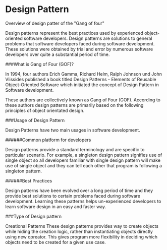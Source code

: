 # Design Pattern
Overview of design patter of the "Gang of four"

Design patterns represent the best practices used by experienced object-oriented software developers.
Design patterns are solutions to general problems that software developers faced during software development.
These solutions were obtained by trial and error by numerous software developers over quite a substantial period of time.


###What is Gang of Four (GOF)?

In 1994, four authors Erich Gamma, Richard Helm, Ralph Johnson und John Vlissides published a book titled Design Patterns - Elements of Reusable Object-Oriented Software which initiated the concept of Design Pattern in Software development.

These authors are collectively known as Gang of Four (GOF). According to these authors design patterns are primarily based on the following principles of object orientated design.

###Usage of Design Pattern

Design Patterns have two main usages in software development.

######Common platform for developers

Design patterns provide a standard terminology and are specific to particular scenario. For example, a singleton design pattern signifies use of single object so all developers familiar with single design pattern will make use of single object and they can tell each other that program is following a singleton pattern.

######Best Practices

Design patterns have been evolved over a long period of time and they provide best solutions to certain problems faced during software development. Learning these patterns helps un-experienced developers to learn software design in an easy and faster way.


###Type of Design pattern

Creational Patterns
These design patterns provides way to create objects while hiding the creation logic, rather than instantiating objects directly using new opreator. This gives program more flexibility in deciding which objects need to be created for a given use case.
